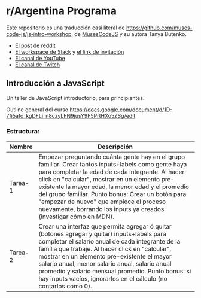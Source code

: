 # r/Argentina Programa

Este repositorio es una traducción casi literal de https://github.com/muses-code-js/js-intro-workshop, de [MusesCodeJS](https://musescodejs.org/) y su autora Tanya Butenko.

* [El post de reddit](https://www.reddit.com/r/argentina/comments/d9wzkh/alguno_que_ande_corto_de_guita_pero_muy/)
* [El workspace de Slack](https://rargentinaprograma.slack.com) y [el link de invitación](https://join.slack.com/t/rargentinaprograma/shared_invite/zt-a8t8mtnl-P17TciXOmAlvfJRhyqrDbQ)
* [El canal de YouTube](https://www.youtube.com/channel/UCXfQLgiBQPIzBp8-nRsG0KA)
* [El canal de Twitch](https://www.twitch.tv/rargentinaprograma/)

## Introducción a JavaScript

Un taller de JavaScript introductorio, para principiantes.

Outline general del curso https://docs.google.com/document/d/1D-7fi5afo_kgDFLi_n8czyLFN9jusY9F5PrtHXo5ZSg/edit

### Estructura:

|Nombre|Descripción|
|----|----|
|Tarea-1|Empezar preguntando cuánta gente hay en el grupo familiar. Crear tantos inputs+labels como gente haya para completar la edad de cada integrante. Al hacer click en "calcular", mostrar en un elemento pre-existente la mayor edad, la menor edad y el promedio del grupo familiar. Punto bonus: Crear un botón para "empezar de nuevo" que empiece el proceso nuevamente, borrando los inputs ya creados (investigar cómo en MDN).|
|Tarea-2|Crear una interfaz que permita agregar ó quitar (botones agregar y quitar) inputs+labels para completar el salario anual de cada integrante de la familia que trabaje. Al hacer click en "calcular", mostrar en un elemento pre-existente el mayor salario anual, menor salario anual, salario anual promedio y salario mensual promedio. Punto bonus: si hay inputs vacíos, ignorarlos en el cálculo (no contarlos como 0).|

